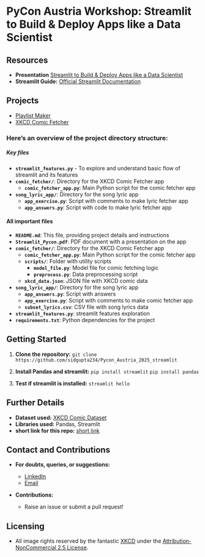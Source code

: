 # PyCon Austria Workshop: Streamlit to Build & Deploy Apps like a Data Scientist

## Resources
- **Presentation** [Streamlit to Build & Deploy Apps like a Data Scientist](https://docs.google.com/presentation/d/1M06ogyEF9OBFNoXkY4fdeJ6e_dIlwrlL299K-KjvQ4w/edit?usp=sharing)
- **Streamlit Guide:** [Official Streamlit Documentation](https://docs.streamlit.io/)

## Projects
- [Playlist Maker](https://playlist-gen.streamlit.app/)
- [XKCD Comic Fetcher](https://xkcdcomic.streamlit.app/)

### Here’s an overview of the project directory structure:
  
##### Key files

- **`streamlit_features.py`** - To explore and understand basic flow of streamlit and its features
- **`comic_fetcher/`**: Directory for the XKCD Comic Fetcher app
  - **`comic_fetcher_app.py`**: Main Python script for the comic fetcher app
- **`song_lyric_app/`**: Directory for the song lyric app
  - **`app_exercise.py`**: Script with comments to make lyric fetcher app
  - **`app_answers.py`**: Script with code to make lyric fetcher app

#### All important files
- **`README.md`**: This file, providing project details and instructions
- **`Streamlit_Pycon.pdf`**: PDF document with a presentation on the app
- **`comic_fetcher/`**: Directory for the XKCD Comic Fetcher app
  - **`comic_fetcher_app.py`**: Main Python script for the comic fetcher app
  - **`scripts/`**: Folder with utility scripts
    - **`model_file.py`**: Model file for comic fetching logic
    - **`preprocess.py`**: Data preprocessing script
  - **`xkcd_data.json`**: JSON file with XKCD comic data
- **`song_lyric_app/`**: Directory for the song lyric app
  - **`app_answers.py`**: Script with answers 
  - **`app_exercise.py`**: Script with comments to make comic fetcher app
  - **`subset_lyrics.csv`**: CSV file with song lyrics data
- **`streamlit_features.py`**: streamlit features exploration
- **`requirements.txt`**: Python dependencies for the project

## Getting Started
1. **Clone the repository:** `git clone https://github.com/sidgupta234/Pycon_Austria_2025_streamlit`
2. **Install Pandas and streamlit:** `pip install streamlit` `pip install pandas`

3. **Test if streamlit is installed:** `streamlit hello`

## Further Details
- **Dataset used:** [XKCD Comic Dataset](https://www.kaggle.com/ashkave/xkcd-comic-data)
- **Libraries used:** Pandas, Streamlit
- **short link for this repo:** [short link](https://tinyurl.com/pystreamlit)

## Contact and Contributions
- **For doubts, queries, or suggestions:**  
  - [LinkedIn](https://www.linkedin.com/in/sidgupta234)
  - [Email](mailto:siddharthgupta234@gmail.com)
 

- **Contributions:**  
  - Raise an issue or submit a pull request!

## Licensing
- All image rights reserved by the fantastic [XKCD](https://www.xkcd.com) under the [Attribution-NonCommercial 2.5 License](https://xkcd.com/license.html).
